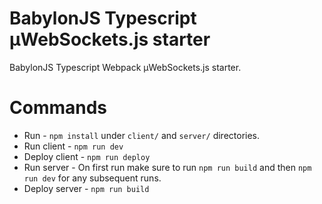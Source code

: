 # BabylonJS Typescript µWebSockets.js starter

BabylonJS Typescript Webpack µWebSockets.js starter.

# Commands

-   Run - `npm install` under `client/` and `server/` directories.
-   Run client - `npm run dev`
-   Deploy client - `npm run deploy`
-   Run server - On first run make sure to run `npm run build` and then `npm run dev` for any subsequent runs.
-   Deploy server - `npm run build`
